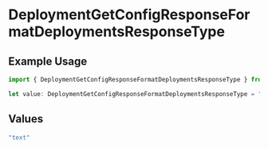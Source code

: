 # DeploymentGetConfigResponseFormatDeploymentsResponseType

## Example Usage

```typescript
import { DeploymentGetConfigResponseFormatDeploymentsResponseType } from "@orq-ai/node/models/operations";

let value: DeploymentGetConfigResponseFormatDeploymentsResponseType = "text";
```

## Values

```typescript
"text"
```